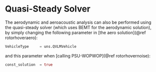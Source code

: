 # Quasi-Steady Solver
The aerodynamic and aeroacoustic analysis can also be performed using the
quasi-steady solver (which uses BEMT for the aerodynamic solution), by
simply changing the following parameter in
[the aero solution](@ref rotorhoveraero):
```julia
VehicleType     = uns.QVLMVehicle
```
and this parameter when [calling PSU-WOPWOP](@ref rotorhovernoise):
```julia
const_solution  = true
```


